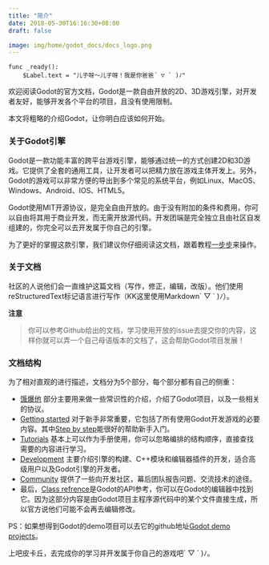 ```yaml
---
title: "简介"
date: 2018-05-30T16:16:30+08:00
draft: false

image: img/home/godot_docs/docs_logo.png
---
```


```
func _ready():
	$Label.text = "儿子呀～儿子呀！我是你爸爸´ ▽ ` )ﾉ"
```
<!--more-->

欢迎阅读Godot的官方文档，Godot是一款自由开放的2D、3D游戏引擎，对开发者友好，能够开发各个平台的项目，且没有使用限制。

本文将粗略的介绍Godot，让你明白应该如何开始。

### 关于Godot引擎

Godot是一款功能丰富的跨平台游戏引擎，能够通过统一的方式创建2D和3D游戏。它提供了全套的通用工具，让开发者可以把精力放在游戏主体开发上。另外，Godot的游戏可以非常方便的导出到多个常见的系统平台，例如Linux、MacOS、Windows、Android、IOS、HTML5。

Godot使用MIT开源协议，是完全自由开放的。由于没有附加的条件和费用，你可以自由将其用于商业开发，而无需开放源代码。开发团端是完全独立且由社区自发组建的，你完全可以去开发属于你自己的引擎。

为了更好的掌握这款引擎，我们建议你仔细阅读这文档，跟着教程[一步步](../../getting_started/step_by_step)来操作。

### 关于文档

社区的人说他们会一直维护这篇文档（写作，修正，编辑，改版）。他们使用reStructuredText标记语言进行写作（KK这里使用Markdown´ ▽ ` )ﾉ）。

**注意**

> 你可以参考Github给出的文档，学习使用开放的issue去提交你的内容，这样你就可以弄一个自己母语版本的文档了，这会帮助Godot项目发展！


### 文档结构

 为了相对直观的进行描述，文档分为5个部分，每个部分都有自己的侧重：

- [饿爆他](../about) 部分主要用来做一些常识性的介绍，介绍了Godot项目，以及一些相关的协议。
- [Getting started](../../getting_started/getting_started) 对于新手非常重要，它包括了所有使用Godot开发游戏的必要内容。其中[Step by step](../../getting_started/step_by_step)能很好的帮助新手入门。
- [Tutorials](../../tutorials/tutorials) 基本上可以作为手册使用，你可以忽略编排的结构顺序，直接查找需要的内容进行学习。
- [Development](../../development/development) 主要介绍引擎的构建、C++模块和编辑器插件的开发，适合高级用户以及Godot引擎的开发者。
- [Community](../../community/community) 提供了一些向开发社区，幕后团队报告问题、交流技术的途径。
- 最后，[Class refrence](../../class_reference/class_reference)是Godot的API参考，你可以在Godot的编辑器中找到它。因为这部分内容是由Godot项目主程序源代码中的某个文件直接生成，所以官方说他们可能不会再去编辑修改。

PS：如果想得到Godot的demo项目可以去它的github地址[Godot demo projects](https://github.com/godotengine/godot-demo-projects)。

上吧皮卡丘，去完成你的学习并开发属于你自己的游戏吧´ ▽ ` )ﾉ。
